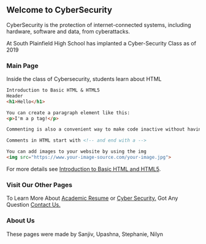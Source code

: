 ## Welcome to CyberSecurity 

CyberSecurity is the protection of internet-connected systems, including hardware, software and data, from cyberattacks.

At South Plainfield High School has implanted a Cyber-Security Class as of 2019

### Main Page 

Inside the class of Cybersecurity, students learn about HTML 

```markdown
Introduction to Basic HTML & HTML5
Header 
<h1>Hello</h1>

You can create a paragraph element like this:
<p>I'm a p tag!</p>

Commenting is also a convenient way to make code inactive without having to delete it entirely.

Comments in HTML start with <!-- and end with a -->

You can add images to your website by using the img
<img src="https://www.your-image-source.com/your-image.jpg"> 

```

For more details see [Introduction to Basic HTML and HTML5](https://www.freecodecamp.org).

### Visit Our Other Pages 
To Learn More About [Academic Resume](https://20nmeza.github.io/Academic-Resume/) 
or [Cyber Security.](https://20nmeza.github.io/Welcome-to-Cyber-Security-/)
Got Any Question [Contact Us.](https://github.com/20nmeza/Nilyn-Meza/settings)


### About Us 
These pages were made by Sanjiv, Upashna, Stephanie, Nilyn
